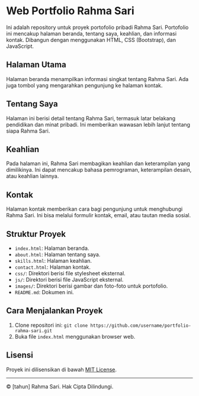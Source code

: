 # Web Portfolio Rahma Sari

Ini adalah repository untuk proyek portofolio pribadi Rahma Sari. Portofolio ini mencakup halaman beranda, tentang saya, keahlian, dan informasi kontak. Dibangun dengan menggunakan HTML, CSS (Bootstrap), dan JavaScript.

## Halaman Utama

Halaman beranda menampilkan informasi singkat tentang Rahma Sari. Ada juga tombol yang mengarahkan pengunjung ke halaman kontak.

## Tentang Saya

Halaman ini berisi detail tentang Rahma Sari, termasuk latar belakang pendidikan dan minat pribadi. Ini memberikan wawasan lebih lanjut tentang siapa Rahma Sari.

## Keahlian

Pada halaman ini, Rahma Sari membagikan keahlian dan keterampilan yang dimilikinya. Ini dapat mencakup bahasa pemrograman, keterampilan desain, atau keahlian lainnya.

## Kontak

Halaman kontak memberikan cara bagi pengunjung untuk menghubungi Rahma Sari. Ini bisa melalui formulir kontak, email, atau tautan media sosial.

## Struktur Proyek

- `index.html`: Halaman beranda.
- `about.html`: Halaman tentang saya.
- `skills.html`: Halaman keahlian.
- `contact.html`: Halaman kontak.
- `css/`: Direktori berisi file stylesheet eksternal.
- `js/`: Direktori berisi file JavaScript eksternal.
- `images/`: Direktori berisi gambar dan foto-foto untuk portofolio.
- `README.md`: Dokumen ini.

## Cara Menjalankan Proyek

1. Clone repositori ini: `git clone https://github.com/username/portfolio-rahma-sari.git`
2. Buka file `index.html` menggunakan browser web.

## Lisensi

Proyek ini dilisensikan di bawah [MIT License](LICENSE).

---

&copy; [tahun] Rahma Sari. Hak Cipta Dilindungi.
